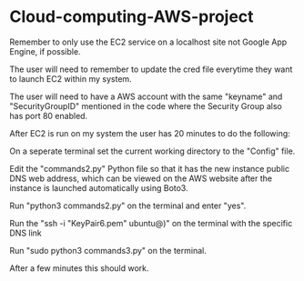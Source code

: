 # Cloud-computing-AWS-project

Remember to only use the EC2 service on a localhost site not Google App Engine, if possible.

The user will need to remember to update the cred file everytime they want to launch EC2 within my system.

The user will need to have a AWS account with the same "keyname" and "SecurityGroupID" mentioned in the code where the Security Group also has port 80 enabled.

After EC2 is run on my system the user has 20 minutes to do the following:

On a seperate terminal set the current working directory to the "Config" file.

Edit the "commands2.py" Python file so that it has the new instance public DNS web address, which can be viewed on the AWS website after the instance is launched automatically using Boto3.

Run "python3 commands2.py" on the terminal and enter "yes".

Run the "ssh -i "KeyPair6.pem" ubuntu@<DNS link>)" on the terminal with the specific DNS link

Run "sudo python3 commands3.py" on the terminal.

After a few minutes this should work.

